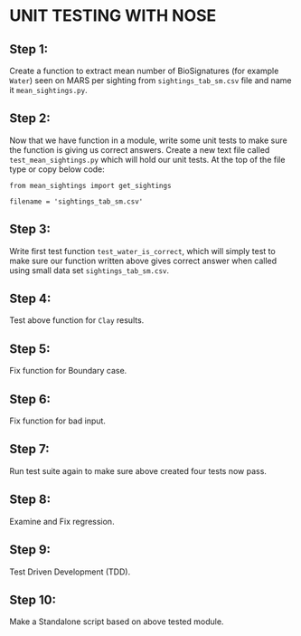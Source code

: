 # UNIT TESTING WITH NOSE

## Step 1:

Create a function to extract mean number of BioSignatures (for example `Water`) seen on MARS per sighting from  `sightings_tab_sm.csv` file and name it `mean_sightings.py`.

## Step 2:

Now that we have function in a module, write some unit tests to make sure the function is giving us correct answers. Create a new text file called `test_mean_sightings.py` which will hold our unit tests. At the top of the file type or copy below code:

~~~
from mean_sightings import get_sightings

filename = 'sightings_tab_sm.csv'
~~~

## Step 3:

Write first test function `test_water_is_correct`, which will simply test to make sure our function written above gives correct answer when called using small data set `sightings_tab_sm.csv`.

## Step 4:

Test above function for `Clay` results.

## Step 5:

Fix function for Boundary case.

## Step 6:

Fix function for bad input.

## Step 7:

Run test suite again to make sure above created four tests now pass.

## Step 8:

Examine and Fix regression.

## Step 9:

Test Driven Development (TDD).

## Step 10:

Make a Standalone script based on above tested module.
